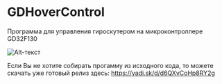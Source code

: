 # GDHoverControl
Программа для управления гироскутером на микроконтроллере GD32F130

![Alt-текст](https://yadi.sk/i/_vEBYaGwCa_yRA "Окно программы")



Если Вы не хотите собирать прогамму из исходного кода, то можете скачать уже готовый релиз здесь: https://yadi.sk/d/d6QXvCoHp8RY2g
